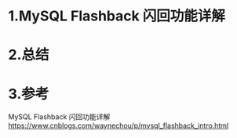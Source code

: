 # 1.MySQL Flashback 闪回功能详解
# 2.总结
# 3.参考
MySQL Flashback 闪回功能详解
https://www.cnblogs.com/waynechou/p/mysql_flashback_intro.html



